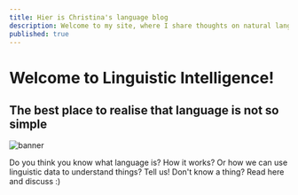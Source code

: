 ```yaml
---
title: Hier is Christina's language blog
description: Welcome to my site, where I share thoughts on natural language processingand whatever things I fancy.
published: true
---
```


# Welcome to Linguistic Intelligence!
## The best place to realise that language is not so simple

![banner](https://picsum.photos/970/250 "Linguistic Intelligence")

Do you think you know what language is? How it works? Or how we can use linguistic data to understand things? Tell us! Don't know a thing? Read here and discuss :)






